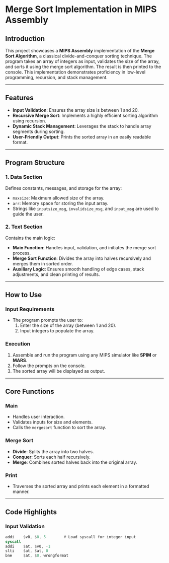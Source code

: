 # Merge Sort Implementation in MIPS Assembly

## **Introduction**
This project showcases a **MIPS Assembly** implementation of the **Merge Sort Algorithm**, a classical divide-and-conquer sorting technique. The program takes an array of integers as input, validates the size of the array, and sorts it using the merge sort algorithm. The result is then printed to the console. This implementation demonstrates proficiency in low-level programming, recursion, and stack management.

---

## **Features**
- **Input Validation**: Ensures the array size is between 1 and 20.
- **Recursive Merge Sort**: Implements a highly efficient sorting algorithm using recursion.
- **Dynamic Stack Management**: Leverages the stack to handle array segments during sorting.
- **User-Friendly Output**: Prints the sorted array in an easily readable format.

---

## **Program Structure**
### 1. **Data Section**
Defines constants, messages, and storage for the array:
- `maxsize`: Maximum allowed size of the array.
- `arr`: Memory space for storing the input array.
- Strings like `inputsize_msg`, `invalidsize_msg`, and `input_msg` are used to guide the user.

### 2. **Text Section**
Contains the main logic:
- **Main Function**: Handles input, validation, and initiates the merge sort process.
- **Merge Sort Function**: Divides the array into halves recursively and merges them in sorted order.
- **Auxiliary Logic**: Ensures smooth handling of edge cases, stack adjustments, and clean printing of results.

---

## **How to Use**
### **Input Requirements**
- The program prompts the user to:
  1. Enter the size of the array (between 1 and 20).
  2. Input integers to populate the array.

### **Execution**
1. Assemble and run the program using any MIPS simulator like **SPIM** or **MARS**.
2. Follow the prompts on the console.
3. The sorted array will be displayed as output.

---

## **Core Functions**
### **Main**
- Handles user interaction.
- Validates inputs for size and elements.
- Calls the `mergesort` function to sort the array.

### **Merge Sort**
- **Divide**: Splits the array into two halves.
- **Conquer**: Sorts each half recursively.
- **Merge**: Combines sorted halves back into the original array.

### **Print**
- Traverses the sorted array and prints each element in a formatted manner.

---

## **Code Highlights**
### **Input Validation**
```asm
addi    $v0, $0, 5        # Load syscall for integer input
syscall
addi    $at, $v0, -1
slti    $at, $at, 0
bne     $at, $0, wrongformat
